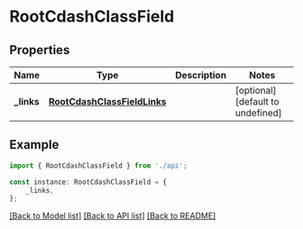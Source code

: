# RootCdashClassField


## Properties

Name | Type | Description | Notes
------------ | ------------- | ------------- | -------------
**_links** | [**RootCdashClassFieldLinks**](RootCdashClassFieldLinks.md) |  | [optional] [default to undefined]

## Example

```typescript
import { RootCdashClassField } from './api';

const instance: RootCdashClassField = {
    _links,
};
```

[[Back to Model list]](../README.md#documentation-for-models) [[Back to API list]](../README.md#documentation-for-api-endpoints) [[Back to README]](../README.md)

